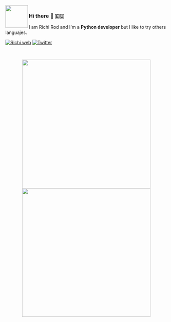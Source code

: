 <img align=left src="https://richionline-portfolio.nw.r.appspot.com/static/assets/falken_logo_trans.png" width=70>

### Hi there 👋 🇪🇺

I am Richi Rod and I'm a **Python developer** but I like to try others languajes.

[![Richi web](https://img.shields.io/badge/web-richionline-blue)](https://richionline-portfolio.nw.r.appspot.com) 
[![Twitter](https://img.shields.io/twitter/follow/richionline?style=social)](https://twitter.com/richionline)

<br>
<p align = "center">
  <img src = "https://github-readme-stats.vercel.app/api?username=falken20&show_icons=true&" width = 400>
  <img src = "https://github-readme-streak-stats.herokuapp.com?user=falken20&hide_border=true" width = 400>
</p>

<!--
**falken20/falken20** is a ✨ _special_ ✨ repository because its `README.md` (this file) appears on your GitHub profile.

Here are some ideas to get you started:

- 🔭 I’m currently working on ...
- 🌱 I’m currently learning ...
- 👯 I’m looking to collaborate on ...
- 🤔 I’m looking for help with ...
- 💬 Ask me about ...
- 📫 How to reach me: ...
- 😄 Pronouns: ...
- ⚡ Fun fact: ...
-->
